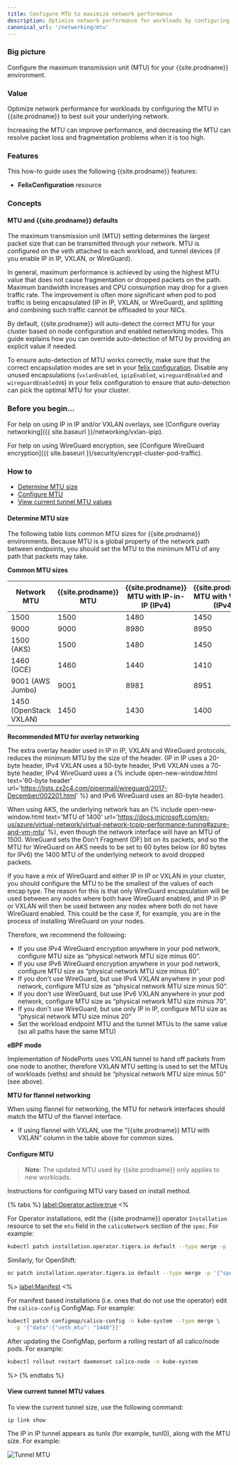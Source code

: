 ```yaml
---
title: Configure MTU to maximize network performance
description: Optimize network performance for workloads by configuring the MTU in Calico to best suit your underlying network.
canonical_url: '/networking/mtu'
---
```


### Big picture

Configure the maximum transmission unit (MTU) for your {{site.prodname}} environment.

### Value

Optimize network performance for workloads by configuring the MTU in {{site.prodname}} to best suit your underlying network.

Increasing the MTU can improve performance, and decreasing the MTU can resolve packet loss and fragmentation problems when it is too high.

### Features

This how-to guide uses the following {{site.prodname}} features:

- **FelixConfiguration** resource

### Concepts

#### MTU and {{site.prodname}} defaults

The maximum transmission unit (MTU) setting determines the largest packet size that can be transmitted through your network. MTU is configured on the veth attached to each workload, and tunnel devices (if you enable IP in IP, VXLAN, or WireGuard).

In general, maximum performance is achieved by using the highest MTU value that does not cause fragmentation or dropped packets on the path. Maximum bandwidth increases and CPU consumption may drop for a given traffic rate.  The improvement is often more significant when pod to pod traffic is being encapsulated (IP in IP, VXLAN, or WireGuard), and splitting and combining such traffic cannot be offloaded to your NICs.

By default, {{site.prodname}} will auto-detect the correct MTU for your cluster based on node configuration and enabled networking modes. This guide explains how you can override auto-detection
of MTU by providing an explicit value if needed.

To ensure auto-detection of MTU works correctly, make sure that the correct encapsulation modes are set in your [felix configuration]({{site.baseurl}}/reference/resources/felixconfig). Disable any unused encapsulations (`vxlanEnabled`, `ipipEnabled`, `wireguardEnabled` and `wireguardEnabledV6`) in your felix configuration to ensure that auto-detection can pick the optimal MTU for your cluster.

### Before you begin...

For help on using IP in IP and/or VXLAN overlays, see [Configure overlay networking]({{ site.baseurl }}/networking/vxlan-ipip).

For help on using WireGuard encryption, see [Configure WireGuard encryption]({{ site.baseurl }}/security/encrypt-cluster-pod-traffic).

### How to

- [Determine MTU size](#determine-mtu-size)
- [Configure MTU](#configure-mtu)
- [View current tunnel MTU values](#view-current-tunnel-mtu-values)

#### Determine MTU size

The following table lists common MTU sizes for {{site.prodname}} environments. Because MTU is a global property of the network path between endpoints, you should set the MTU to the minimum MTU of any path that packets may take.

**Common MTU sizes**

| Network MTU            | {{site.prodname}} MTU | {{site.prodname}} MTU with IP-in-IP (IPv4) | {{site.prodname}} MTU with VXLAN (IPv4) | {{site.prodname}} MTU with VXLAN (IPv6)     | {{site.prodname}} MTU with WireGuard (IPv4) | {{site.prodname}} MTU with WireGuard (IPv6) |
| ---------------------- | --------------------- | ------------------------------------------ | --------------------------------------- | ------------------------------------------- | ------------------------------------------- |---------------------------------------------|
| 1500                   | 1500                  | 1480                                       | 1450                                    | 1430                                        | 1440                                        | 1420                                        |
| 9000                   | 9000                  | 8980                                       | 8950                                    | 8930                                        | 8940                                        | 8920                                        |
| 1500 (AKS)             | 1500                  | 1480                                       | 1450                                    | 1430                                        | 1340                                        | 1320                                        |
| 1460 (GCE)             | 1460                  | 1440                                       | 1410                                    | 1390                                        | 1400                                        | 1380                                        |
| 9001 (AWS Jumbo)       | 9001                  | 8981                                       | 8951                                    | 8931                                        | 8941                                        | 8921                                        |
| 1450 (OpenStack VXLAN) | 1450                  | 1430                                       | 1400                                    | 1380                                        | 1390                                        | 1370                                        |

**Recommended MTU for overlay networking**

The extra overlay header used in IP in IP, VXLAN and WireGuard protocols, reduces the minimum MTU by the size of the header. (IP in IP uses a 20-byte header, IPv4 VXLAN uses a 50-byte header, IPv6 VXLAN uses a 70-byte header, IPv4 WireGuard uses a {% include open-new-window.html text='60-byte header' url='https://lists.zx2c4.com/pipermail/wireguard/2017-December/002201.html' %} and IPv6 WireGuard uses an 80-byte header).

When using AKS, the underlying network has an {% include open-new-window.html text='MTU of 1400' url='https://docs.microsoft.com/en-us/azure/virtual-network/virtual-network-tcpip-performance-tuning#azure-and-vm-mtu' %}, even though the network interface will have an MTU of 1500.
WireGuard sets the Don't Fragment (DF) bit on its packets, and so the MTU for WireGuard on AKS needs to be set to 60 bytes below (or 80 bytes for IPv6) the 1400 MTU of the underlying network to avoid dropped packets.

If you have a mix of WireGuard and either IP in IP or VXLAN in your cluster, you should configure the MTU to be the smallest of the values of each encap type. The reason for this is that only WireGuard encapsulation will be used between any nodes where both have WireGuard enabled, and IP in IP or VXLAN will then be used between any nodes where both do not have WireGuard enabled. This could be the case if, for example, you are in the process of installing WireGuard on your nodes.

Therefore, we recommend the following:

- If you use IPv4 WireGuard encryption anywhere in your pod network, configure MTU size as “physical network MTU size minus 60”.
- If you use IPv6 WireGuard encryption anywhere in your pod network, configure MTU size as “physical network MTU size minus 80”.
- If you don't use WireGuard, but use IPv4 VXLAN anywhere in your pod network, configure MTU size as “physical network MTU size minus 50”.
- If you don't use WireGuard, but use IPv6 VXLAN anywhere in your pod network, configure MTU size as “physical network MTU size minus 70”.
- If you don't use WireGuard, but use only IP in IP, configure MTU size as “physical network MTU size minus 20”
- Set the workload endpoint MTU and the tunnel MTUs to the same value (so all paths have the same MTU)

**eBPF mode**

Implementation of NodePorts uses VXLAN tunnel to hand off packets from one node to another, therefore VXLAN MTU setting
is used to set the MTUs of workloads (veths) and should be “physical network MTU size minus 50” (see above).

**MTU for flannel networking**

When using flannel for networking, the MTU for network interfaces should match the MTU of the flannel interface.
- If using flannel with VXLAN, use the “{{site.prodname}} MTU with VXLAN” column in the table above for common sizes.

#### Configure MTU

> **Note**: The updated MTU used by {{site.prodname}} only applies to new workloads.

Instructions for configuring MTU vary based on install method.

{% tabs %}
  <label:Operator,active:true>
<%

For Operator installations, edit the {{site.prodname}} operator `Installation` resource to set the `mtu`
field in the `calicoNetwork` section of the `spec`.  For example:

```bash
kubectl patch installation.operator.tigera.io default --type merge -p '{"spec":{"calicoNetwork":{"mtu":1440}}}'
```

Similarly, for OpenShift:

```bash
oc patch installation.operator.tigera.io default --type merge -p '{"spec":{"calicoNetwork":{"mtu":1440}}}'
```
%>
  <label:Manifest>
<%

For manifest based installations (i.e. ones that do not use the operator) edit the `calico-config` ConfigMap. For example:

```bash
kubectl patch configmap/calico-config -n kube-system --type merge \
  -p '{"data":{"veth_mtu": "1440"}}'
```

After updating the ConfigMap, perform a rolling restart of all calico/node pods. For example:

```bash
kubectl rollout restart daemonset calico-node -n kube-system
```

%>
{% endtabs %}

#### View current tunnel MTU values

To view the current tunnel size, use the following command:

`ip link show`

The IP in IP tunnel appears as tunlx (for example, tunl0), along with the MTU size. For example:

![Tunnel MTU]({{site.baseurl}}/images/tunnel.png)
